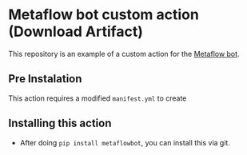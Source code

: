 # Metaflow bot custom action (Download Artifact)

This repository is an example of a custom action for the [Metaflow bot](https://github.com/outerbounds/metaflowbot). 

## Pre Instalation

This action requires a modified `manifest.yml` to create

## Installing this action 

- After doing `pip install metaflowbot`, you can install this via git. 
